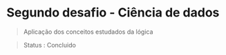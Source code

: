 <h1>Segundo desafio - Ciência de dados</h1>

>Aplicação dos conceitos estudados da lógica

>Status : Concluido

